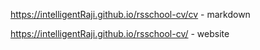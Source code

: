 https://intelligentRaji.github.io/rsschool-cv/cv - markdown

https://intelligentRaji.github.io/rsschool-cv/ - website
